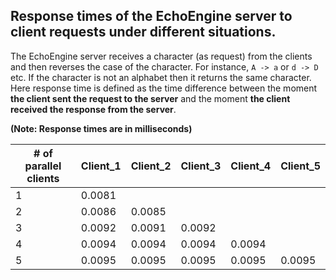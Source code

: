 ## Response times of the EchoEngine server to client requests under different situations.
The EchoEngine server receives a character (as request) from the clients and then reverses the case of the character. For instance, `A -> a` or `d -> D` etc. If the character is not an alphabet then it returns the same character. Here response time is defined as the time difference between the moment **the client sent the request to the server** and the moment **the client received the response from the server**.

**(Note: Response times are in milliseconds)**

|   # of parallel clients     | Client_1 | Client_2 | Client_3 | Client_4 | Client_5 |
| --------------------------- |----------|----------|----------|----------|----------|
| 1                           | 0.0081   |          |          |          |          |
| 2                           | 0.0086   | 0.0085   |          |          |          | 
| 3                           | 0.0092   | 0.0091   | 0.0092   |          |          |
| 4                           | 0.0094   | 0.0094   | 0.0094   | 0.0094   |          |
| 5                           | 0.0095   | 0.0095   | 0.0095   | 0.0095   | 0.0095   |

